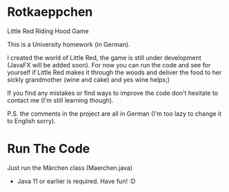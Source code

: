 # Rotkaeppchen
Little Red Riding Hood Game

This is a University homework (in German).

I created the world of Little Red, the game is still under development (JavaFX will be added soon).
For now you can run the code and see for yourself if Little Red makes it through the woods and deliver the food to her sickly grandmother (wine and cake) and yes wine helps;)

If you find any mistakes or find ways to improve the code don't hesitate to contact me (I'm still learning though).

P.S. the comments in the project are all in German (I'm too lazy to change it to English sorry).

# Run The Code
Just run the Märchen class (Maerchen.java)

* Java 11 or earlier is required.
Have fun! :D

